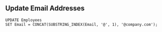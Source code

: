 ## Update Email Addresses

```
UPDATE Employees
SET Email = CONCAT(SUBSTRING_INDEX(Email, '@', 1), '@company.com');
```
